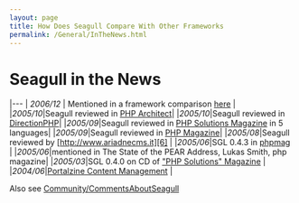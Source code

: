 ```yaml
---
layout: page
title: How Does Seagull Compare With Other Frameworks
permalink: /General/InTheNews.html
---
```


<!-- Name: General/InTheNews -->
<!-- Version: 9 -->
<!-- Last-Modified: 2006/12/31 18:54:54 -->
<!-- Author: demian -->
# Seagull in the News

|---
| *2006/12* | Mentioned in a framework comparison [here][1] |
|*2005/10*|Seagull reviewed in [PHP Architect][2]|
|*2005/10*|Seagull reviewed in [DirectionPHP][3]|
|*2005/09*|Seagull reviewed in [PHP Solutions Magazine][4] in 5 languages|
|*2005/09*|Seagull reviewed in [PHP Magazine][5]|
|*2005/08*|Seagull reviewed by [http://www.ariadnecms.it][6] |
|*2005/06*|SGL 0.4.3 in [phpmag][7] |
|*2005/06*|mentioned in The State of the PEAR Address, Lukas Smith, php magazine|
|*2005/03*|SGL 0.4.0 on CD of ["PHP Solutions" Magazine][8] |
|*2004/06*|[Portalzine Content Management][9] |

Also see [Community/CommentsAboutSeagull][10]

[1]:	http://www.category4.com/blog/2006/12/28/what-i-need-to-know-about-a-php-framework-before-i-can-use-it/
[2]:	http://seagullproject.org/publisher/articleview/action/view/frmArticleID/32/
[3]:	http://www.directionphp.biz/a_la_une.php
[4]:	http://seagullproject.org/publisher/articleview/action/view/frmArticleID/23/
[5]:	http://www.phpkitchen.com/index.php?/archives/716-Seagull-Reviewed-in-PHP-Magazine.html
[6]:	http://72.14.203.104/search?q=cache:-GHSBf6YzhcJ:www.ariadnecms.it/index.php?option=com_content&task=view&id=223&Itemid=38+&hl=en&gl=uk&ct=clnk&cd=1&client=firefox-a
[7]:	http://www.phpmag.de/itr/news/psecom,id,22510,nodeid,61.html
[8]:	http://www.phpsolmag.org/
[9]:	http://www.portalzine.de/fenix/index?/Links/1/read/aWQtMzMyLQ%3D%3D/
[10]:	/Community/CommentsAboutSeagull.html